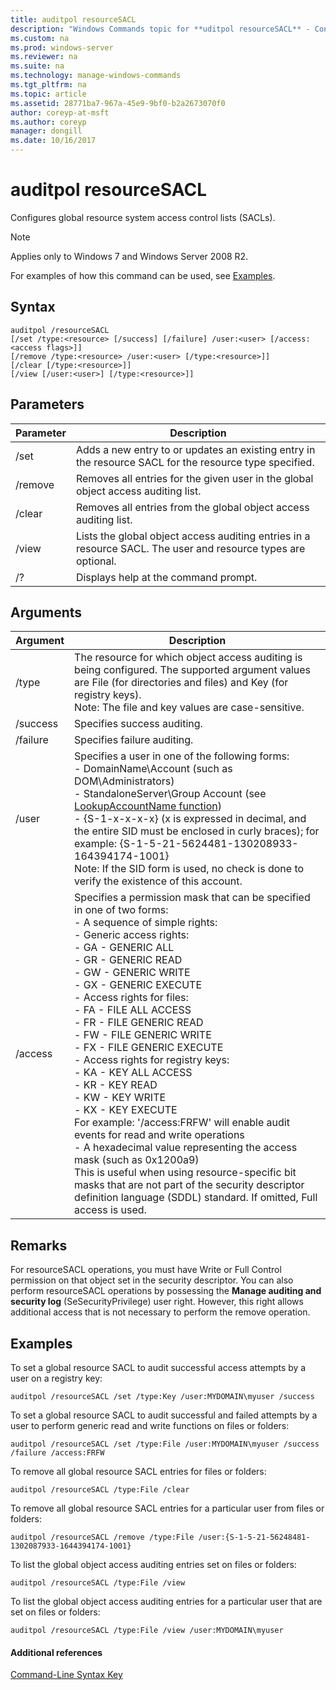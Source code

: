 ```yaml
---
title: auditpol resourceSACL
description: "Windows Commands topic for **uditpol resourceSACL** - Configures global resource system access control lists (SAcls)."
ms.custom: na
ms.prod: windows-server
ms.reviewer: na
ms.suite: na
ms.technology: manage-windows-commands
ms.tgt_pltfrm: na
ms.topic: article
ms.assetid: 28771ba7-967a-45e9-9bf0-b2a2673070f0
author: coreyp-at-msft
ms.author: coreyp
manager: dongill
ms.date: 10/16/2017
---
```


# auditpol resourceSACL



Configures global resource system access control lists (SACLs).

> [!NOTE]
> Applies only to Windows 7 and Windows Server 2008 R2.

For examples of how this command can be used, see [Examples](#BKMK_Examples).

## Syntax

```
auditpol /resourceSACL
[/set /type:<resource> [/success] [/failure] /user:<user> [/access:<access flags>]]
[/remove /type:<resource> /user:<user> [/type:<resource>]]
[/clear [/type:<resource>]]
[/view [/user:<user>] [/type:<resource>]]
```

## Parameters

|Parameter|Description|
|---------|-----------|
|/set|Adds a new entry to or updates an existing entry in the resource SACL for the resource type specified.|
|/remove|Removes all entries for the given user in the global object access auditing list.|
|/clear|Removes all entries from the global object access auditing list.|
|/view|Lists the global object access auditing entries in a resource SACL. The user and resource types are optional.|
|/?|Displays help at the command prompt.|

## Arguments

|Argument|Description|
|--------|-----------|
|/type|The resource for which object access auditing is being configured. The supported argument values are File (for directories and files) and Key (for registry keys).</br>Note: The file and key values are case-sensitive.|
|/success|Specifies success auditing.|
|/failure|Specifies failure auditing.|
|/user|Specifies a user in one of the following forms:</br>-   DomainName\Account (such as DOM\Administrators)</br>-   StandaloneServer\Group Account (see [LookupAccountName function](https://msdn.microsoft.com/library/windows/desktop/aa379159(v=vs.85).aspx))</br>-   {S-1-x-x-x-x} (x is expressed in decimal, and the entire SID must be enclosed in curly braces); for example: {S-1-5-21-5624481-130208933-164394174-1001}</br>    Note:     If the SID form is used, no check is done to verify the existence of this account.|
|/access|Specifies a permission mask that can be specified in one of two forms:</br>-   A sequence of simple rights:</br>    -   Generic access rights:</br>        -   GA - GENERIC ALL</br>        -   GR - GENERIC READ</br>        -   GW - GENERIC WRITE</br>        -   GX - GENERIC EXECUTE</br>    -   Access rights for files:</br>        -   FA - FILE ALL ACCESS</br>        -   FR - FILE GENERIC READ</br>        -   FW - FILE GENERIC WRITE</br>        -   FX - FILE GENERIC EXECUTE</br>    -   Access rights for registry keys:</br>        -   KA - KEY ALL ACCESS</br>        -   KR - KEY READ</br>        -   KW - KEY WRITE</br>        -   KX - KEY EXECUTE</br>    For example: '/access:FRFW' will enable audit events for read and write operations</br>-   A hexadecimal value representing the access mask (such as 0x1200a9)</br>    This is useful when using resource-specific bit masks that are not part of the security descriptor definition language (SDDL) standard. If omitted, Full access is used.|

## Remarks

For resourceSACL operations, you must have Write or Full Control permission on that object set in the security descriptor. You can also perform resourceSACL operations by possessing the **Manage auditing and security log** (SeSecurityPrivilege) user right. However, this right allows additional access that is not necessary to perform the remove operation.

## <a name="BKMK_Examples"></a>Examples

To set a global resource SACL to audit successful access attempts by a user on a registry key:
```
auditpol /resourceSACL /set /type:Key /user:MYDOMAIN\myuser /success
```
To set a global resource SACL to audit successful and failed attempts by a user to perform generic read and write functions on files or folders:
```
auditpol /resourceSACL /set /type:File /user:MYDOMAIN\myuser /success /failure /access:FRFW
```
To remove all global resource SACL entries for files or folders:
```
auditpol /resourceSACL /type:File /clear
```
To remove all global resource SACL entries for a particular user from files or folders:
```
auditpol /resourceSACL /remove /type:File /user:{S-1-5-21-56248481-1302087933-1644394174-1001}
```
To list the global object access auditing entries set on files or folders:
```
auditpol /resourceSACL /type:File /view
```
To list the global object access auditing entries for a particular user that are set on files or folders:
```
auditpol /resourceSACL /type:File /view /user:MYDOMAIN\myuser
```

#### Additional references

[Command-Line Syntax Key](command-line-syntax-key.md)